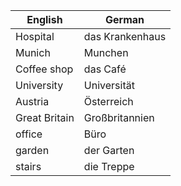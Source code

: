 | English | German |
|---------|--------|
| Hospital | das Krankenhaus |
| Munich | Munchen |
| Coffee shop | das Café |
| University | Universität |
| Austria | Österreich |
| Great Britain | Großbritannien |
| office | Büro |
| garden | der Garten |
| stairs | die Treppe |
